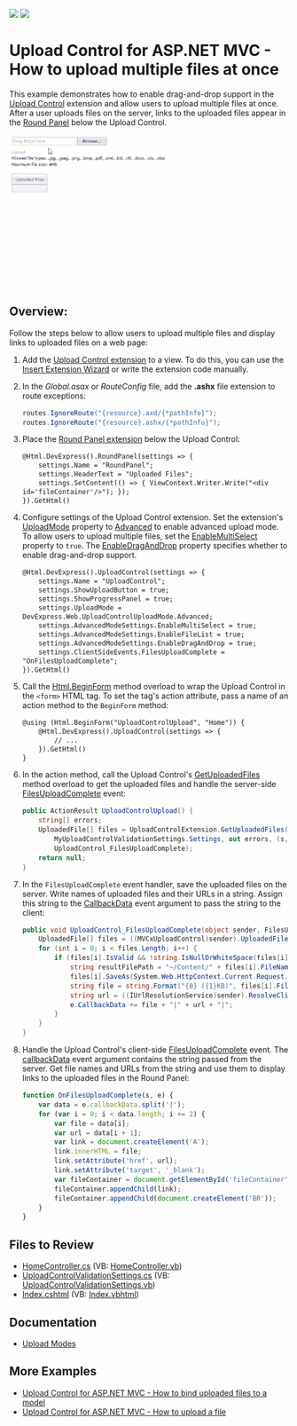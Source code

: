 <!-- default badges list -->
[![](https://img.shields.io/badge/Open_in_DevExpress_Support_Center-FF7200?style=flat-square&logo=DevExpress&logoColor=white)](https://supportcenter.devexpress.com/ticket/details/T227032)
[![](https://img.shields.io/badge/📖_How_to_use_DevExpress_Examples-e9f6fc?style=flat-square)](https://docs.devexpress.com/GeneralInformation/403183)
<!-- default badges end -->
# Upload Control for ASP.NET MVC - How to upload multiple files at once

This example demonstrates how to enable drag-and-drop support in the [Upload Control](https://docs.devexpress.com/AspNetMvc/8977/components/file-management/file-upload) extension and allow users to upload multiple files at once. After a user uploads files on the server, links to the uploaded files appear in the [Round Panel](https://docs.devexpress.com/AspNetMvc/8976/components/multi-use-site-extensions/roundpanel?p=netframework) below the Upload Control.

![Upload Control](./images/uploadControl.gif "UploadControl")

## Overview:

Follow the steps below to allow users to upload multiple files and display links to uploaded files on a web page:

1. Add the [Upload Control extension](https://docs.devexpress.com/AspNetMvc/DevExpress.Web.Mvc.UploadControlExtension?p=netframework) to a view. To do this, you can use the [Insert Extension Wizard](https://docs.devexpress.com/AspNetMvc/14551/whats-installed/insert-devexpress-mvc-extension-wizard) or write the extension code manually.

2. In the *Global.asax* or *RouteConfig* file, add the **.ashx** file extension to route exceptions:

    ```cs
    routes.IgnoreRoute("{resource}.axd/{*pathInfo}");
    routes.IgnoreRoute("{resource}.ashx/{*pathInfo}");
    ```

3. Place the [Round Panel extension](https://docs.devexpress.com/AspNetMvc/DevExpress.Web.Mvc.RoundPanelExtension?p=netframework) below the Upload Control:

    ```razor
    @Html.DevExpress().RoundPanel(settings => {
        settings.Name = "RoundPanel";
        settings.HeaderText = "Uploaded Files";
        settings.SetContent(() => { ViewContext.Writer.Write("<div id='fileContainer'/>"); });
    }).GetHtml()
    ```

4. Configure settings of the Upload Control extension. Set the extension's [UploadMode](https://docs.devexpress.com/AspNetMvc/DevExpress.Web.Mvc.UploadControlSettings.UploadMode?p=netframework) property to [Advanced](https://docs.devexpress.com/AspNet/DevExpress.Web.UploadControlUploadMode) to enable advanced upload mode. To allow users to upload multiple files, set the [EnableMultiSelect](https://docs.devexpress.com/AspNet/DevExpress.Web.UploadAdvancedModeSettings.EnableMultiSelect?p=netframework) property to `true`. The [EnableDragAndDrop](https://docs.devexpress.com/AspNet/DevExpress.Web.UploadAdvancedModeSettings.EnableDragAndDrop) property specifies whether to enable drag-and-drop support.

    ```razor
    @Html.DevExpress().UploadControl(settings => {
        settings.Name = "UploadControl";
        settings.ShowUploadButton = true;
        settings.ShowProgressPanel = true;
        settings.UploadMode = DevExpress.Web.UploadControlUploadMode.Advanced;
        settings.AdvancedModeSettings.EnableMultiSelect = true;
        settings.AdvancedModeSettings.EnableFileList = true;
        settings.AdvancedModeSettings.EnableDragAndDrop = true;
        settings.ClientSideEvents.FilesUploadComplete = "OnFilesUploadComplete";
    }).GetHtml()
    ```

5. Call the [Html.BeginForm](https://learn.microsoft.com/en-us/dotnet/api/system.web.mvc.html.formextensions.beginform?view=aspnet-mvc-5.2#system-web-mvc-html-formextensions-beginform(system-web-mvc-htmlhelper-system-string-system-string)) method overload to wrap the Upload Control in the `<form>` HTML tag. To set the tag's action attribute, pass a name of an action method to the `BeginForm` method:

    ```razor
    @using (Html.BeginForm("UploadControlUpload", "Home")) {
        @Html.DevExpress().UploadControl(settings => {
            // ...
        }).GetHtml()
    }
    ```

6. In the action method, call the Upload Control's [GetUploadedFiles](https://docs.devexpress.com/AspNetMvc/DevExpress.Web.Mvc.UploadControlExtension.-l------------y-) method overload to get the uploaded files and handle the server-side [FilesUploadComplete](https://docs.devexpress.com/AspNet/DevExpress.Web.ASPxUploadControl.FilesUploadComplete) event:

    ```cs
    public ActionResult UploadControlUpload() {
        string[] errors;
        UploadedFile[] files = UploadControlExtension.GetUploadedFiles("UploadControl",
            MyUploadControlValidationSettings.Settings, out errors, (s, e) => { },
            UploadControl_FilesUploadComplete);
        return null;
    }
    ```
7. In the `FilesUploadComplete` event handler, save the uploaded files on the server. Write names of uploaded files and their URLs in a string. Assign this string to the [CallbackData](https://docs.devexpress.com/AspNet/DevExpress.Web.FilesUploadCompleteEventArgs.CallbackData) event argument to pass the string to the client:

    ```cs
    public void UploadControl_FilesUploadComplete(object sender, FilesUploadCompleteEventArgs e) {
        UploadedFile[] files = ((MVCxUploadControl)sender).UploadedFiles;
        for (int i = 0; i < files.Length; i++) {
            if (files[i].IsValid && !string.IsNullOrWhiteSpace(files[i].FileName)) {
                string resultFilePath = "~/Content/" + files[i].FileName;
                files[i].SaveAs(System.Web.HttpContext.Current.Request.MapPath(resultFilePath)); 
                string file = string.Format("{0} ({1}KB)", files[i].FileName, files[i].ContentLength / 1024);
                string url = ((IUrlResolutionService)sender).ResolveClientUrl(resultFilePath);
                e.CallbackData += file + "|" + url + "|";
            }
        }
    }
    ```
8. Handle the Upload Control's client-side [FilesUploadComplete](https://docs.devexpress.com/AspNet/DevExpress.Web.ASPxUploadControl.FilesUploadComplete) event. The [callbackData](https://docs.devexpress.com/AspNet/js-ASPxClientUploadControlFilesUploadCompleteEventArgs.callbackData) event argument contains the string passed from the server. Get file names and URLs from the string and use them to display links to the uploaded files in the Round Panel:

    ```js
    function OnFilesUploadComplete(s, e) {
        var data = e.callbackData.split('|');
        for (var i = 0; i < data.length; i += 2) {
            var file = data[i];
            var url = data[i + 1];
            var link = document.createElement('A');
            link.innerHTML = file;
            link.setAttribute('href', url);
            link.setAttribute('target', '_blank');
            var fileContainer = document.getElementById('fileContainer');
            fileContainer.appendChild(link);
            fileContainer.appendChild(document.createElement('BR'));
        }
    }
    ```

## Files to Review

* [HomeController.cs](./CS/UploadControlExample/Controllers/HomeController.cs) (VB: [HomeController.vb](./VB/UploadControlExample/Controllers/HomeController.vb))
* [UploadControlValidationSettings.cs](./CS/UploadControlExample/Models/UploadControlValidationSettings.cs) (VB: [UploadControlValidationSettings.vb](./VB/UploadControlExample/Models/UploadControlValidationSettings.vb))
* [Index.cshtml](./CS/UploadControlExample/Views/Home/Index.cshtml) (VB: [Index.vbhtml](./VB/UploadControlExample/Views/Home/Index.vbhtml))

## Documentation

* [Upload Modes](https://docs.devexpress.com/AspNet/9886/components/file-management/file-upload/concepts/upload-modes)

## More Examples

* [Upload Control for ASP.NET MVC - How to bind uploaded files to a model](https://github.com/DevExpress-Examples/uploadcontrol-with-model-binding-support-registration-form-t185980)
* [Upload Control for ASP.NET MVC - How to upload a file](https://www.devexpress.com/Support/Center/p/E4381)
